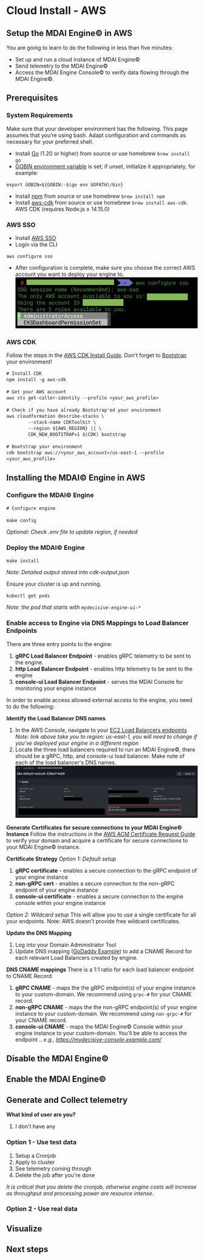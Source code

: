 # Cloud Install - AWS

## Setup the MDAI Engine© in AWS

You are going to learn to do the following in less than five minutes:
* Set up and run a cloud instance of MDAI Engine©
* Send telemetry to the MDAI Engine©
* Access the MDAI Engine Console© to verify data flowing through the MDAI Engine©.


## Prerequisites

### System Requirements

Make sure that your developer environment has the following. This page assumes that you’re using bash. Adapt configuration and commands as necessary for your preferred shell.

* Install [Go](https://go.dev/dl/) (1.20 or higher) from source or use homebrew  `brew install go`
* [GOBIN environment variable](https://pkg.go.dev/cmd/go#hdr-Environment_variables) is set; if unset, initialize it appropriately, for example:
```
export GOBIN=${GOBIN:-$(go env GOPATH)/bin}
```
* Install [npm](https://nodejs.org/en/download) from source or use homebrew  `brew install npm`
* Install [aws-cdk](https://docs.aws.amazon.com/cdk/v2/guide/cli.html) from source or use homebrew  `brew install aws-cdk`. AWS CDK (requires Node.js ≥ 14.15.0)
<!-- * Install [docker](https://www.docker.com/get-started/)-->

### AWS SSO

* Install [AWS SSO](https://docs.aws.amazon.com/cli/latest/userguide/sso-configure-profile-token.html)
* Login via the CLI
```@bash
aws configure sso
```
* After configuration is complete, make sure you choose the correct AWS account you want to deploy your engine to.
![Choose correct account](../media/aws-account-selection.png)

### AWS CDK
Follow the steps in the [AWS CDK Install Guide](https://docs.aws.amazon.com/cdk/v2/guide/getting_started.html#getting_started_install). Don't forget to [Bootstrap](https://docs.aws.amazon.com/cdk/v2/guide/getting_started.html#getting_started_bootstrap) your environment!
```@bash
# Install CDK
npm install -g aws-cdk

# Get your AWS account
aws sts get-caller-identity --profile <your_aws_profile>

# Check if you have already Bootstrap'ed your environment
aws cloudformation describe-stacks \
		--stack-name CDKToolkit \
		--region ${AWS_REGION} || \
		CDK_NEW_BOOTSTRAP=1 $(CDK) bootstrap

# Bootstrap your environment
cdk bootstrap aws://<your_aws_account>/us-east-1 --profile <your_aws_profile>
```

## Installing the MDAI© Engine in AWS

### Configure the MDAI© Engine

```@bash
# Configure engine

make config
```
*Optional: Check .env file to update region, if needed*

### Deploy the MDAI© Engine

```@bash
make install
```
*Note: Detailed output stored into cdk-output.json*


Ensure your cluster is up and running.
```@bash
kubectl get pods
```
*Note: the pod that starts with `mydecisive-engine-ui-*`*

### Enable access to Engine via DNS Mappings to Load Balancer Endpoints

There are three entry points to the engine:
1. **gRPC Load Balancer Endpoint** - enables gRPC telemetry to be sent to the engine.
2. **http Load Balancer Endpoint** - enables http telemetry to be sent to the engine
3. **console-ui Load Balancer Endpoint** - serves the MDAI Console for monitoring your engine instance

In order to enable access allowed external access to the engine, you need to do the following:

**Identify the Load Balancer DNS names**
1. In the AWS Console, navigate to your [EC2 Load Balancers endpoints](https://us-east-1.console.aws.amazon.com/ec2/home?region=us-east-1#LoadBalancers) *Note: link above take you to region: us-east-1, you will need to change if you've deployed your engine in a different region*
2. Locate the three load balancers required to run an MDAI Engine©, there should be a gRPC, http, and console-ui load balancer. Make note of each of the load balancer's DNS names. ![load balancers](../media/load-balancers.png)

**Generate Certificates for secure connections to your MDAI Engine© Instance**
Follow the instructions in the [AWS ACM Certificate Request Guide](https://docs.aws.amazon.com/acm/latest/userguide/gs-acm-request-public.html#request-public-console) to verify your domain and acquire a certificate for secure connections to your MDAI Engine© instance.

**Certificate Strategy**
*Option 1: Default setup*
1. **gRPC certificate** - enables a secure connection to the gRPC endpoint of your engine instance
2. **non-gRPC cert** - enables a secure connection to the non-gRPC endpoint of your engine instance
3. **console-ui certificate** - enables a secure connection to the engine console within your engine instance

*Option 2: Wildcard setup*
This will allow you to use a single certificate for all your endpoints.
Note: AWS doesn't provide free wildcard certificates.

**Update the DNS Mapping**

1. Log into your Domain Administrator Tool
2. Update DNS mapping ([GoDaddy Example](https://www.godaddy.com/help/add-a-cname-record-19236)) to add a CNAME Record for each relevant Load Balancers created by engine.

**DNS CNAME mappings**
There is a 1:1 ratio for each load balancer endpoint to CNAME Record.
1. **gRPC CNAME** - maps the the gRPC endpoint(s) of your engine instance to your custom-domain. We recommend using `grpc-#` for your CNAME record.
2. **non-gRPC CNAME** - maps the the non-gRPC endpoint(s) of your engine instance to your custom-domain. We recommend using `non-grpc-#` for your CNAME record.
3. **console-ui CNAME** - maps the MDAI Engine© Console within your engine instance to your custom-domain. You'll be able to access the endpoint <cname>.<your-domain>.<domain-suffix> *e.g., https://mydecisive-console.example.com/*


## Disable the MDAI Engine©

## Enable the MDAI Engine©

## Generate and Collect telemetry

**What kind of user are you?**
1. I don't have any

### Option 1 - Use test data

1. Setup a Cronjob
2. Apply to cluster
3. See telemetry coming through
4. Delete the job after you're done

*It is critical that you delete the cronjob, otherwise engine costs will increase as throughput and processing power are resource intense.*


### Option 2 - Use real data

## Visualize

## Next steps
